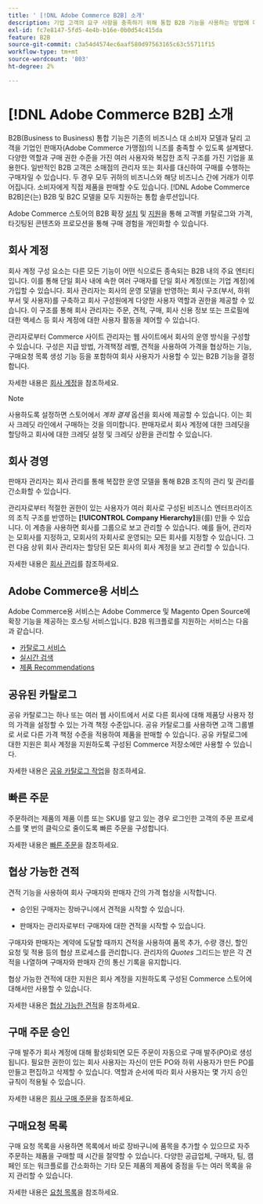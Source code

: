 ```yaml
---
title: ' [!DNL Adobe Commerce B2B] 소개'
description: 기업 고객의 요구 사항을 충족하기 위해 통합 B2B 기능을 사용하는 방법에 대해 알아봅니다.
exl-id: fc7e8147-5fd5-4e4b-b16e-0b0d54c415da
feature: B2B
source-git-commit: c3a54d4574ec6aaf580d97563165c63c55711f15
workflow-type: tm+mt
source-wordcount: '803'
ht-degree: 2%

---
```


# [!DNL Adobe Commerce B2B] 소개

B2B(Business to Business) 통합 기능은 기존의 비즈니스 대 소비자 모델과 달리 고객을 기업인 판매자(Adobe Commerce 가맹점)의 니즈를 충족할 수 있도록 설계됐다. 다양한 역할과 구매 권한 수준을 가진 여러 사용자와 복잡한 조직 구조를 가진 기업을 포용한다. 일반적인 B2B 고객은 소매점의 관리자 또는 회사를 대신하여 구매를 수행하는 구매자일 수 있습니다. 두 경우 모두 귀하의 비즈니스와 해당 비즈니스 간에 거래가 이루어집니다. 소비자에게 직접 제품을 판매할 수도 있습니다. [!DNL Adobe Commerce B2B]은(는) B2B 및 B2C 모델을 모두 지원하는 통합 솔루션입니다.

Adobe Commerce 스토어의 B2B 확장 [설치](install.md) 및 [지원](enable-basic-features.md)을 통해 고객별 카탈로그와 가격, 타깃팅된 콘텐츠와 프로모션을 통해 구매 경험을 개인화할 수 있습니다.

## 회사 계정

회사 계정 구성 요소는 다른 모든 기능이 어떤 식으로든 종속되는 B2B 내의 주요 엔티티입니다. 이를 통해 단일 회사 내에 속한 여러 구매자를 단일 회사 계정(또는 기업 계정)에 가입할 수 있습니다. 회사 관리자는 회사의 운영 모델을 반영하는 회사 구조(부서, 하위 부서 및 사용자)를 구축하고 회사 구성원에게 다양한 사용자 역할과 권한을 제공할 수 있습니다. 이 구조를 통해 회사 관리자는 주문, 견적, 구매, 회사 신용 정보 또는 프로필에 대한 액세스 등 회사 계정에 대한 사용자 활동을 제어할 수 있습니다.

관리자로부터 Commerce 사이트 관리자는 웹 사이트에서 회사의 운영 방식을 구성할 수 있습니다. 구성은 지급 방법, 가격책정 레벨, 견적을 사용하여 가격을 협상하는 기능, 구매요청 목록 생성 기능 등을 포함하여 회사 사용자가 사용할 수 있는 B2B 기능을 결정합니다.

자세한 내용은 [회사 계정](account-companies.md)을 참조하세요.

>[!NOTE]
>
>사용하도록 설정하면 스토어에서 _계좌 결제_ 옵션을 회사에 제공할 수 있습니다. 이는 회사 크레딧 라인에서 구매하는 것을 의미합니다. 판매자로서 회사 계정에 대한 크레딧을 할당하고 회사에 대한 크레딧 설정 및 크레딧 상환을 관리할 수 있습니다.

## 회사 경영

판매자 관리자는 회사 관리를 통해 복잡한 운영 모델을 통해 B2B 조직의 관리 및 관리를 간소화할 수 있습니다.

관리자로부터 적절한 권한이 있는 사용자가 여러 회사로 구성된 비즈니스 엔터프라이즈의 조직 구조를 반영하는 **[!UICONTROL Company Hierarchy]**&#x200B;을(를) 만들 수 있습니다. 이 계층을 사용하면 회사를 그룹으로 보고 관리할 수 있습니다. 예를 들어, 관리자는 모회사를 지정하고, 모회사의 자회사로 운영되는 모든 회사를 지정할 수 있습니다. 그런 다음 상위 회사 관리자는 할당된 모든 회사의 회사 계정을 보고 관리할 수 있습니다.

자세한 내용은 [회사 관리](manage-companies.md)를 참조하세요.

## Adobe Commerce용 서비스

Adobe Commerce용 서비스는 Adobe Commerce 및 Magento Open Source에 확장 기능을 제공하는 호스팅 서비스입니다. B2B 워크플로를 지원하는 서비스는 다음과 같습니다.

* [카탈로그 서비스](https://experienceleague.adobe.com/docs/commerce-merchant-services/catalog-service/guide-overview.html)
* [실시간 검색](https://experienceleague.adobe.com/docs/commerce-merchant-services/live-search/guide-overview.html)
* [제품 Recommendations](https://experienceleague.adobe.com/docs/commerce-merchant-services/product-recommendations/guide-overview.html)

## 공유된 카탈로그

공유 카탈로그는 하나 또는 여러 웹 사이트에서 서로 다른 회사에 대해 제품당 사용자 정의 가격을 설정할 수 있는 가격 책정 수준입니다. 공유 카탈로그를 사용하면 고객 그룹별로 서로 다른 가격 책정 수준을 적용하여 제품을 판매할 수 있습니다. 공유 카탈로그에 대한 지원은 회사 계정을 지원하도록 구성된 Commerce 저장소에만 사용할 수 있습니다.

자세한 내용은 [공유 카탈로그 작업](catalog-shared.md)을 참조하세요.

## 빠른 주문

주문하려는 제품의 제품 이름 또는 SKU를 알고 있는 경우 로그인한 고객의 주문 프로세스를 몇 번의 클릭으로 줄이도록 빠른 주문을 구성합니다.

자세한 내용은 [빠른 주문](quick-order.md)을 참조하세요.

## 협상 가능한 견적

견적 기능을 사용하여 회사 구매자와 판매자 간의 가격 협상을 시작합니다.

* 승인된 구매자는 장바구니에서 견적을 시작할 수 있습니다.

* 판매자는 관리자로부터 구매자에 대한 견적을 시작할 수 있습니다.

구매자와 판매자는 계약에 도달할 때까지 견적을 사용하여 품목 추가, 수량 갱신, 할인 요청 및 적용 등의 협상 프로세스를 관리합니다. 관리자의 _Quotes_ 그리드는 받은 각 견적을 나열하며 구매자와 판매자 간의 통신 기록을 유지합니다.

협상 가능한 견적에 대한 지원은 회사 계정을 지원하도록 구성된 Commerce 스토어에 대해서만 사용할 수 있습니다.

자세한 내용은 [협상 가능한 견적](quotes.md)을 참조하세요.

## 구매 주문 승인

구매 발주가 회사 계정에 대해 활성화되면 모든 주문이 자동으로 구매 발주(PO)로 생성됩니다. 필요한 권한이 있는 회사 사용자는 자신이 만든 PO와 하위 사용자가 만든 PO를 만들고 편집하고 삭제할 수 있습니다. 역할과 순서에 따라 회사 사용자는 몇 가지 승인 규칙이 적용될 수 있습니다.

자세한 내용은 [회사 구매 주문](purchase-order-flow.md)을 참조하세요.

## 구매요청 목록

구매 요청 목록을 사용하면 목록에서 바로 장바구니에 품목을 추가할 수 있으므로 자주 주문하는 제품을 구매할 때 시간을 절약할 수 있습니다. 다양한 공급업체, 구매자, 팀, 캠페인 또는 워크플로를 간소화하는 기타 모든 제품의 제품에 중점을 두는 여러 목록을 유지 관리할 수 있습니다.

자세한 내용은 [요청 목록](requisition-lists.md)을 참조하세요.
